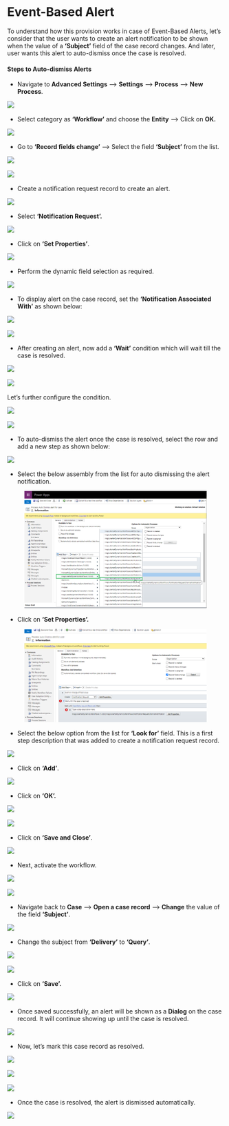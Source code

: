 # Event-Based Alert

To understand how this provision works in case of Event-Based Alerts,  let’s consider that the user wants to create an alert notification to be shown when the value of a **‘Subject’** field of the case record changes. And later, user wants this alert to auto-dismiss once the case is resolved.

#### Steps to Auto-dismiss Alerts

* Navigate to **Advanced Settings** --> **Settings** --> **Process** --> **New Process**.

![](<../../../.gitbook/assets/Event\_1 (2).png>)

* Select category as **‘Workflow’** and choose the **Entity** --> Click on **OK.**

![](<../../../.gitbook/assets/Event\_2 (2).png>)

* Go to **‘Record fields change’** --> Select the field **‘Subject’** from the list.

![](<../../../.gitbook/assets/Event\_3 (2).png>)

![](<../../../.gitbook/assets/Event\_4 (3).png>)

* Create a notification request record to create an alert.

![](<../../../.gitbook/assets/Event\_5 (3).png>)

* Select **‘Notification Request’.**

![](<../../../.gitbook/assets/Event\_6 (2).png>)

* Click on **‘Set Properties’**.

![](../../../.gitbook/assets/Event\_7.png)

* Perform the dynamic field selection as required.

![](../../../.gitbook/assets/Event\_8.png)

* To display alert on the case record, set the **‘Notification Associated With’** as shown below:

![](../../../.gitbook/assets/Event\_9.png)

![](<../../../.gitbook/assets/Event\_10 (1).png>)

* After creating an alert, now add a **‘Wait’** condition which will wait till the case is resolved.

![](../../../.gitbook/assets/Event\_11.png)

![](<../../../.gitbook/assets/Event\_12 (1).png>)

Let’s further configure the condition.

![](../../../.gitbook/assets/Event\_13.png)

![](../../../.gitbook/assets/Event\_14.png)

* To auto-dismiss the alert once the case is resolved, select the row and add a new step as shown below:

![](../../../.gitbook/assets/Event\_15.png)

* Select the below assembly from the list for auto dismissing the alert notification.

<figure><img src="../../../.gitbook/assets/16 (3).png" alt=""><figcaption></figcaption></figure>

* Click on **‘Set Properties’.**

<figure><img src="../../../.gitbook/assets/17 (3).png" alt=""><figcaption></figcaption></figure>

* Select the below option from the list for **‘Look for’** field. This is a first step description that was added to create a notification request record.

![](../../../.gitbook/assets/Event\_18.png)

* Click on **‘Add’**.

![](../../../.gitbook/assets/Event\_19.png)

* Click on **‘OK’.**

![](../../../.gitbook/assets/Event\_20.png)

![](../../../.gitbook/assets/Event\_21.png)

* Click on **‘Save and Close’**.

![](../../../.gitbook/assets/Event\_22.png)

* Next, activate the workflow.

![](../../../.gitbook/assets/Event\_23.png)

![](../../../.gitbook/assets/Event\_24.png)

* Navigate back to **Case** --> **Open a case record** --> **Change** the value of the field **‘Subject’**.

![](../../../.gitbook/assets/event\_25.png)

* Change the subject from **‘Delivery’** to **‘Query’**.

![](../../../.gitbook/assets/Event\_26.png)

![](../../../.gitbook/assets/Event\_27.png)

* Click on **‘Save’.**

![](../../../.gitbook/assets/Event\_28.png)

* Once saved successfully, an alert will be shown as a **Dialog** on the case record. It will continue showing up until the case is resolved.

![](../../../.gitbook/assets/Event\_29.png)

* Now, let’s mark this case record as resolved.

![](../../../.gitbook/assets/Event\_30.png)

![](../../../.gitbook/assets/Event\_31.png)

![](../../../.gitbook/assets/Event\_32.png)

* Once the case is resolved, the alert is dismissed automatically.

![](../../../.gitbook/assets/Event\_33.png)

